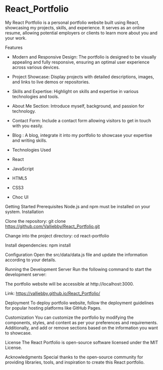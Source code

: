 # React_Portfolio

My React Portfolio is a personal portfolio website built using React, showcasing my projects, skills, and experience. It serves as an online resume, allowing potential employers or clients to learn more about you and your work.

Features
* Modern and Responsive Design: The portfolio is designed to be visually appealing and fully responsive, ensuring an optimal user experience across various devices.

* Project Showcase: Display projects with detailed descriptions, images, and links to live demos or repositories.

* Skills and Expertise: Highlight on skills and expertise in various technologies and tools.

* About Me Section: Introduce myself, background, and passion for technology.

* Contact Form: Include a contact form allowing visitors to get in touch with you easily.

* Blog : A blog, integrate it into my portfolio to showcase your expertise and writing skills.


* Technologies Used
* React
* JavaScript
* HTML5
* CSS3
* Choc UI

Getting Started
Prerequisites
Node.js and npm must be installed on your system.
Installation

Clone the repository: git clone https://github.com/Valliebby/React_Portfolio.git

Change into the project directory: cd react-portfolio

Install dependencies: npm install

Configuration
Open the src/data/data.js file and update the information according to your details.

Running the Development Server
Run the following command to start the development server:

The portfolio website will be accessible at http://localhost:3000.

Link: https://valliebby.github.io/React_Portfolio/

Deployment
To deploy portfolio website, follow the deployment guidelines for popular hosting platforms like GitHub Pages.

Customization
You can customize the portfolio by modifying the components, styles, and content as per your preferences and requirements. Additionally, and add or remove sections based on the information you want to showcase.

License
The React Portfolio is open-source software licensed under the MIT License.

Acknowledgments
Special thanks to the open-source community for providing libraries, tools, and inspiration to create this React portfolio.